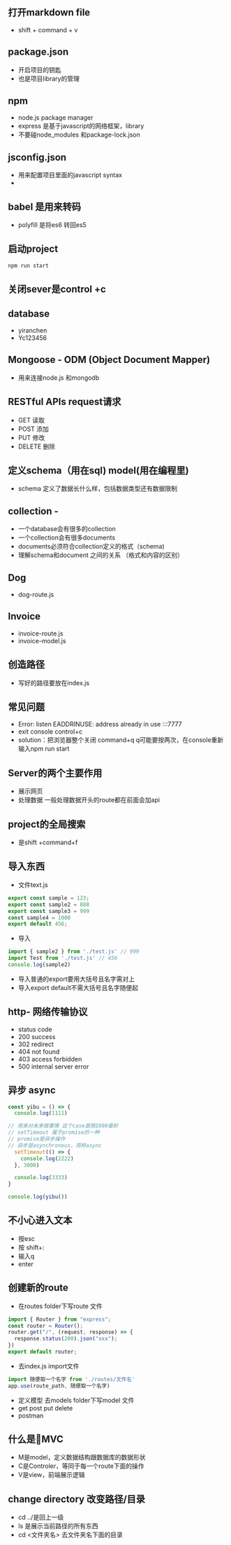 ## 打开markdown file 
- shift + command + v

## package.json 
- 开启项目的钥匙
- 也是项目library的管理

## npm 
- node.js package manager
- express 是基于javascript的网络框架，library 
- 不要碰node_modules 和package-lock.json

## jsconfig.json 
- 用来配置项目里面的javascript syntax
- 

## babel 是用来转码
-  polyfill 是将es6 转回es5

## 启动project
```bash
npm run start
```

## 关闭sever是control +c

## database
- yiranchen
- Yc123456


## Mongoose - ODM (Object Document Mapper)
-  用来连接node.js 和mongodb


## RESTful APIs request请求
- GET  读取
- POST 添加
- PUT 修改
- DELETE 删除

## 定义schema（用在sql) model(用在编程里)
- schema 定义了数据长什么样，包括数据类型还有数据限制 

## collection -
- 一个database会有很多的collection
- 一个collection会有很多documents
- documents必须符合collection定义的格式（schema)
- 理解schema和document 之间的关系 （格式和内容的区别）

## Dog
- dog-route.js

## Invoice
- invoice-route.js
- invoice-model.js

##  创造路径
- 写好的路径要放在index.js


## 常见问题
- Error: listen EADDRINUSE: address already in use :::7777  
- exit console control+c
- solution：把浏览器整个关闭 command+q q可能要按两次，在console重新输入npm run start



## Server的两个主要作用
- 展示网页
- 处理数据 一般处理数据开头的route都在前面会加api

## project的全局搜索
- 是shift +command+f

## 导入东西
- 文件text.js
``` javascript
export const sample = 123;
export const sample2 = 888
export const sample3 = 999
const sample4 = 1000
export default 456;
```

- 导入
``` javascript
import { sample2 } from './test.js' // 999
import Test from './test.js' // 456
console.log(sample2)
```

- 导入普通的export要用大括号且名字需对上
- 导入export default不需大括号且名字随便起

## http- 网络传输协议
- status code
- 200 success
- 302 redirect
- 404 not found
- 403 access forbidden
- 500 internal server error

## 异步 async
``` javascript
const yibu = () => {
  console.log(1111)

// 用来对未来做事情 这个case是隔1000毫秒
// setTimeout 属于promise的一种 
// promise是异步操作
// 异步是asynchronous，简称async
  setTimeout(() => {
    console.log(2222)
  }, 3000)

  console.log(3333)
}

console.log(yibu())
```
## 不小心进入文本
- 按esc 
- 按 shift+:
- 输入q
- enter

## 创建新的route
- 在routes folder下写route 文件
```javascript
import { Router } from "express";
const router = Router();
router.get("/", (request, response) => {
  response.status(200).json("xxx");
})
export default router;
```

- 去index.js import文件
```javascript
import 随便取一个名字 from './routes/文件名'
app.use(route_path, 随便取一个名字)
```

- 定义模型 去models folder下写model 文件
- get post put delete
- postman 

## 什么是MVC
- M是model，定义数据结构跟数据库的数据形状
- C是Controler，等同于每一个route下面的操作
- V是view，前端展示逻辑

## change directory 改变路径/目录
- cd ../是回上一级
- ls 是展示当前路径的所有东西
- cd <文件夹名> 去文件夹名下面的目录
